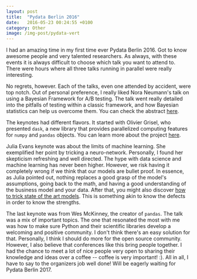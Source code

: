 ```yaml
---
layout: post
title:  "Pydata Berlin 2016"
date:   2016-05-23 00:24:55 +0100
category: Other
image: /img-post/pydata-vert
---
```


I had an amazing time in my first time ever Pydata Berlin 2016. Got to know awesome people and very talented researchers. As always, with these events it is always difficult to choose which talk you want to attend to. There were hours where all three talks running in parallel were really interesting.

No regrets, however. Each of the talks, even one attended by accident, were top notch. Out of personal preference, I really liked Nora Neumann's talk on using a Bayesian Framework for A/B testing. The talk went really detailed into the pitfalls of testing within a classic framework, and how Bayesian statistics can help us overcome them. You can check the abstract [here](http://pydata.org/berlin2016/schedule/presentation/17/).

The keynotes had different flavors. It started with Olivier Grisel, who presented `dask`, a new library that provides parallelized computing features for `numpy` and `pandas` objects. You can learn more about the project [here](http://dask.pydata.org/en/latest/).

Julia  Evans keynote was about the limits of machine learning. She exemplified her point by tricking a neuro-network. Personally, I found her skepticism refreshing and well directed. The hype with data science and machine learning has never been higher. However, we risk having it completely wrong if we think that our models are bullet proof. In essence, as Julia pointed out, nothing replaces a good grasp of the model's assumptions, going back to the math, and having a good understanding of the business model and your data. After that, you might also discover [how to trick state of the art models](http://jvns.ca/blog/2016/05/19/a-few-reasons-to-be-skeptical-of-machine-learning-results/). This is something akin to know the defects in order to know the strengths.

The last keynote was from Wes McKinney, the creator of `pandas`. The talk was a mix of important topics. The one that resonated the most with me was how to make sure Python and their scientific libraries develop a welcoming and positive community. I don't think there's an easy solution for that. Personally, I think I should do more for the open source community. However, I also believe that conferences like this bring people together. I had the chance to meet a lot of nice people very open to sharing their knowledge and ideas over a coffee -- coffee is very important! :).  All in all, I have to say to the organizers job well done! Will be eagerly waiting for Pydata Berlin 2017.



